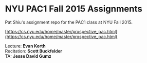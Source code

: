 # NYU PAC1 Fall 2015 Assignments

Pat Shiu's assignment repo for the PAC1 class at NYU Fall 2015. 

[https://cs.nyu.edu/home/master/prospective_pac.html](https://cs.nyu.edu/home/master/prospective_pac.html)

 Lecture: **Evan Korth**  
 Recitation: **Scott Buckfelder**  
 TA: **Jesse David Gumz**  